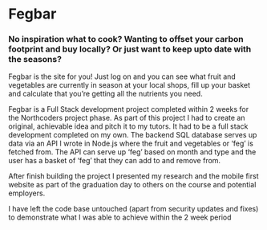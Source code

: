 # Fegbar
### No inspiration what to cook? Wanting to offset your carbon footprint and buy locally? Or just want to keep upto date with the seasons? 
Fegbar is the site for you! Just log on and you can see what fruit and vegetables are currently in season at your local shops, fill up your basket and calculate that you’re getting all the nutrients you need. 

Fegbar is a Full Stack development project completed within 2 weeks for the Northcoders project phase. As part of this project I had to create an original, achievable idea and pitch it to my tutors. It had to be a full stack development completed on my own. The backend SQL database serves up data via an API I wrote in Node.js where the  fruit and vegetables or ‘feg’ is fetched from. The API can serve up ‘feg’ based on month and type and the user has a basket of ‘feg’ that they can add to and remove from.

After finish building the project I presented my research and the mobile first website as part of the graduation day to others on the course and potential employers.

I have left the code base untouched (apart from security updates and fixes) to demonstrate what I was able to achieve within the 2 week period